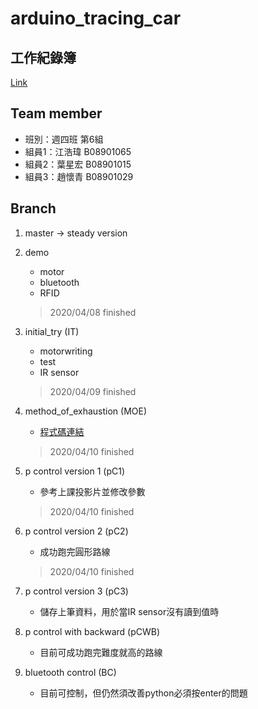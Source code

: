 # arduino_tracing_car

## 工作紀錄簿 

[Link](https://hackmd.io/@V1btMSjkRvKEsMbF1F9Cdg/Sk1B_CtII)  

## Team member

* 班別：週四班 第6組
* 組員1：江浩瑋 B08901065
* 組員2：葉星宏 B08901015
* 組員3：趙懷青 B08901029

## Branch

1. master -> steady version

2. demo
    * motor
    * bluetooth
    * RFID
    >  2020/04/08 finished

3. initial_try (IT)
    * motorwriting
    * test
    * IR sensor
    > 2020/04/09 finished

4. method_of_exhaustion (MOE)
    * [程式碼連結](https://drive.google.com/file/d/1oFbfJ1kmALKRzraeVOOc1-p5hVnQEiO7/view?usp=sharing)
    > 2020/04/10 finished
5. p control version 1 (pC1)
    * 參考上課投影片並修改參數
    > 2020/04/10 finished
6. p control version 2 (pC2)
    * 成功跑完圓形路線
    > 2020/04/10 finished

7. p control version 3 (pC3)
    * 儲存上筆資料，用於當IR sensor沒有讀到值時
8. p control with backward (pCWB)
    * 目前可成功跑完難度就高的路線
9. bluetooth control (BC)
    * 目前可控制，但仍然須改善python必須按enter的問題

